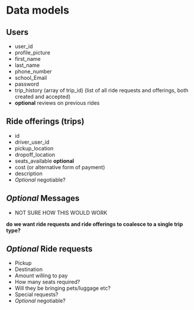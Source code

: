 # Data models

## Users
- user_id
- profile_picture
- first_name
- last_name
- phone_number
- school_Email
- password
- trip_history (array of trip_id) (list of all ride requests and offerings, both created and accepted)
- **optional** reviews on previous rides

## Ride offerings (trips)
- id
- driver_user_id
- pickup_location
- dropoff_location
- seats_available **optional**
- cost (or alternative form of payment)
- description
- *Optional* negotiable?

## *Optional* Messages
- NOT SURE HOW THIS WOULD WORK

**do we want ride requests and ride offerings to coalesce to a single trip type?**

## *Optional* Ride requests
- Pickup
- Destination
- Amount willing to pay
- How many seats required?
- Will they be bringing pets/luggage etc?
- Special requests? 
- *Optional* negotiable?


